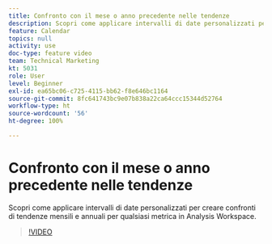 ```yaml
---
title: Confronto con il mese o anno precedente nelle tendenze
description: Scopri come applicare intervalli di date personalizzati per creare confronti di tendenze mensili e annuali per qualsiasi metrica in Analysis Workspace.
feature: Calendar
topics: null
activity: use
doc-type: feature video
team: Technical Marketing
kt: 5031
role: User
level: Beginner
exl-id: ea65bc06-c725-4115-bb62-f8e646bc1164
source-git-commit: 8fc641743bc9e07b838a22ca64ccc15344d52764
workflow-type: ht
source-wordcount: '56'
ht-degree: 100%

---
```


# Confronto con il mese o anno precedente nelle tendenze

Scopri come applicare intervalli di date personalizzati per creare confronti di tendenze mensili e annuali per qualsiasi metrica in Analysis Workspace.

>[!VIDEO](https://video.tv.adobe.com/v/33772/?quality=12&learn=on)
